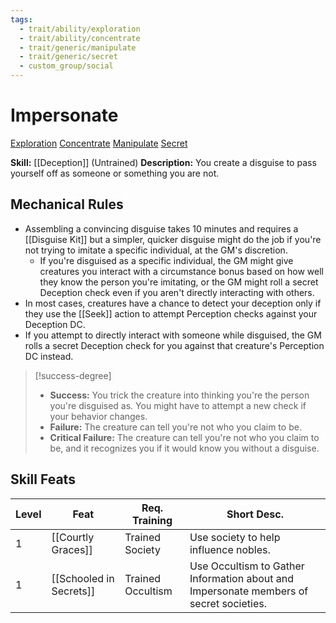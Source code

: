 ```yaml
---
tags:
  - trait/ability/exploration
  - trait/ability/concentrate
  - trait/generic/manipulate
  - trait/generic/secret
  - custom_group/social
---
```

# Impersonate

[Exploration](Exploration.md "Action & Ability Trait") [Concentrate](Concentrate.md "Action & Ability Trait") [Manipulate](Manipulate.md "General Trait") [Secret](Secret.md "General Trait")

**Skill:** [[Deception]] (Untrained)
**Description:** You create a disguise to pass yourself off as someone or something you are not. 

## Mechanical Rules

- Assembling a convincing disguise takes 10 minutes and requires a [[Disguise Kit]] but a simpler, quicker disguise might do the job if you're not trying to imitate a specific individual, at the GM's discretion.  
	-  If you're disguised as a specific individual, the GM might give creatures you interact with a circumstance bonus based on how well they know the person you're imitating, or the GM might roll a secret Deception check even if you aren't directly interacting with others.  
- In most cases, creatures have a chance to detect your deception only if they use the [[Seek]] action to attempt Perception checks against your Deception DC.
- If you attempt to directly interact with someone while disguised, the GM rolls a secret Deception check for you against that creature's Perception DC instead.  

> [!success-degree] 
>- **Success:** You trick the creature into thinking you're the person you're disguised as. You might have to attempt a new check if your behavior changes.  
>- **Failure:** The creature can tell you're not who you claim to be.  
>- **Critical Failure:** The creature can tell you're not who you claim to be, and it recognizes you if it would know you without a disguise.

## Skill Feats

| Level | Feat                    | Req. Training     | Short Desc.                                                                            |
| ----- | ----------------------- | ----------------- | -------------------------------------------------------------------------------------- |
| 1     | [[Courtly Graces]]      | Trained Society   | Use society to help influence nobles.                                                  |
| 1     | [[Schooled in Secrets]] | Trained Occultism | Use Occultism to Gather Information about and Impersonate members of secret societies. |


  
